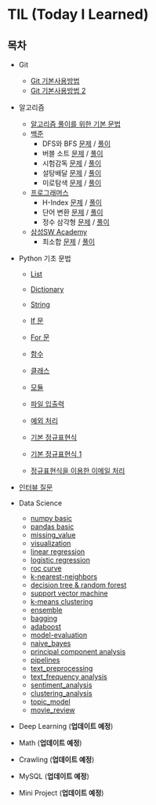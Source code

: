 # TIL (Today I Learned)

## 목차

* Git

  * [Git 기본사용방법](https://github.com/kimtaehyeong/TIL/blob/master/git.md)
  * [Git 기본사용방법 2](https://github.com/kimtaehyeong/TIL/blob/master/git1.md)

  

* 알고리즘

  * [알고리즘 풀이를 위한 기본 문법](https://github.com/kimtaehyeong/Algorithm/tree/master/basic)
  * [백준](https://www.acmicpc.net/)
    * DFS와 BFS [문제](https://www.acmicpc.net/problem/1260) / [풀이](https://github.com/kimtaehyeong/Algorithm/blob/master/solution/beakjoon_1260.py)
    * 버블 소트 [문제](https://www.acmicpc.net/problem/1377) / [풀이](https://github.com/kimtaehyeong/Algorithm/blob/master/solution/beakjoon_1377.ipynb)
    * 시험감독 [문제](https://www.acmicpc.net/problem/13458) / [풀이](https://github.com/kimtaehyeong/Algorithm/blob/master/solution/beakjoon_13458.py)
    * 설탕배달 [문제](https://www.acmicpc.net/problem/2839) / [풀이](https://github.com/kimtaehyeong/Algorithm/blob/master/solution/beakjoon_2839.py)
    * 미로탐색 [문제](https://www.acmicpc.net/problem/2178) / [풀이](https://github.com/kimtaehyeong/Algorithm/blob/master/solution/beakjoon_2178.py)
  * [프로그래머스](https://programmers.co.kr/)
    * H-Index [문제](https://programmers.co.kr/learn/courses/30/lessons/42747) / [풀이](https://github.com/kimtaehyeong/Algorithm/blob/master/solution/h_index.ipynb)
    * 단어 변환 [문제](https://programmers.co.kr/learn/courses/30/lessons/43163) / [풀이](https://github.com/kimtaehyeong/Algorithm/blob/master/solution/character_transformation.py)
    * 정수 삼각형 [문제](https://programmers.co.kr/learn/courses/30/lessons/43105) / [풀이](https://github.com/kimtaehyeong/Algorithm/blob/master/solution/integer_triangle.py)
  * [삼성SW Academy](https://swexpertacademy.com)
    * 최소합 [문제](https://swexpertacademy.com/main/learn/course/lectureProblemViewer.do) / [풀이](https://github.com/kimtaehyeong/Algorithm/blob/master/solution/samsung_%EC%B5%9C%EC%86%8C%ED%95%A9.py)

  

* Python 기초 문법

  * [List](https://github.com/kimtaehyeong/Python/blob/master/List_exam.ipynb)

  * [Dictionary](https://github.com/kimtaehyeong/Python/blob/master/Dictionary_exam.ipynb)

  * [String](https://github.com/kimtaehyeong/Python/blob/master/Dictionary_exam.ipynb)

  * [If 문](https://github.com/kimtaehyeong/Python/blob/master/IF_exam.ipynb)

  * [For 문](https://github.com/kimtaehyeong/Python/blob/master/For_Code_exam.ipynb)

  * [함수](https://github.com/kimtaehyeong/Python/blob/master/Function_Code_test.ipynb)

  * [클래스](https://github.com/kimtaehyeong/Python/blob/master/Class_test.ipynb)

  * [모듈](https://github.com/kimtaehyeong/Python/blob/master/7_1%20Module.ipynb)

  * [파일 입출력](https://github.com/kimtaehyeong/Python/blob/master/8_1%20File.ipynb)

  * [예외 처리](https://github.com/kimtaehyeong/Python/blob/master/9_1_Exception.ipynb)

  * [기본 정규표현식](https://github.com/kimtaehyeong/Python/blob/master/regular_expression_basic.ipynb)

  * [기본 정규표현식 1](https://github.com/kimtaehyeong/Python/blob/master/regular_expression_basic2.ipynb)

  * [정규표현식을 이용한 이메일 처리](https://github.com/kimtaehyeong/Python/blob/master/email_check(regex).ipynb)


* [인터뷰 질문](https://github.com/kimtaehyeong/TIL/blob/master/interview_question.md)  

* Data Science

  * [numpy basic](https://github.com/kimtaehyeong/Data_Science/blob/master/0_numpy_basic.ipynb)
  * [pandas basic](https://github.com/kimtaehyeong/Data_Science/blob/master/1_Pandas_basic.ipynb)
  * [missing_value](https://github.com/kimtaehyeong/Data_Science/blob/master/7_missing_value.ipynb)
  * [visualization](https://github.com/kimtaehyeong/Data_Science/blob/master/5_2%20Visualization%20-Matplotlib_exercise.ipynb)
  * [linear regression](https://github.com/kimtaehyeong/Data_Science/blob/master/12_Linear%20Regression%20with%20Python_test.ipynb)
  * [logistic regression](https://github.com/kimtaehyeong/Data_Science/blob/master/15_Logistic%20Regression%20with%20Python_test.ipynb)
  * [roc curve](https://github.com/kimtaehyeong/Data_Science/blob/master/15_Logistic%20Regression%20with%20Python_test.ipynb)
  * [k-nearest-neighbors](https://github.com/kimtaehyeong/Data_Science/blob/master/19.K%20Nearest%20Neighbors%20Project.ipynb)
  * [decision tree & random forest](https://github.com/kimtaehyeong/Data_Science/blob/master/20_Decision%20Trees%20and%20Random%20Forests%20in%20Python%20-%20test.ipynb)
  * [support vector machine](https://github.com/kimtaehyeong/Data_Science/blob/master/23_Support%20Vector%20Machines%20Project%20.ipynb)
  * [k-means clustering](https://github.com/kimtaehyeong/Data_Science/blob/master/25_K%20Means%20Clustering%20with%20Python_1.ipynb)
  * [ensemble](https://github.com/kimtaehyeong/Data_Science/blob/master/31_ensemble_exercise.ipynb)
  * [bagging](https://github.com/kimtaehyeong/Data_Science/blob/master/32_bagging_exercise.ipynb)
  * [adaboost](https://github.com/kimtaehyeong/Data_Science/blob/master/35_gradient_boosting_exercise.ipynb)
  * [model-evaluation](https://github.com/kimtaehyeong/Data_Science/blob/master/36_model-evaluation_exercise.ipynb)
  * [naive_bayes](https://github.com/kimtaehyeong/Data_Science/blob/master/38_naive_bayes_total_exercise.ipynb)
  * [principal component analysis](https://github.com/kimtaehyeong/Data_Science/blob/master/39_PCA(principal%20component%20analysis).ipynb)
  * [pipelines](https://github.com/kimtaehyeong/Data_Science/blob/master/40_algorithm%20chains%20and%20pipelines.ipynb)
  * [text_preprocessing](https://github.com/kimtaehyeong/Data_Science/blob/master/43_Text%20Preprocessing.ipynb)
  * [text_frequency analysis](https://github.com/kimtaehyeong/Data_Science/blob/master/44_Text_Frequency%20Analysis.ipynb)
  * [sentiment_analysis](https://github.com/kimtaehyeong/Data_Science/blob/master/47_sentiment_analysis.ipynb)
  * [clustering_analysis](https://github.com/kimtaehyeong/Data_Science/blob/master/45_clustering_analysis.ipynb)
  * [topic_model](https://github.com/kimtaehyeong/Data_Science/blob/master/46_topic_model.ipynb)
  * [movie_review](https://github.com/kimtaehyeong/Data_Science/blob/master/48_movie_review_sentiment_anal_test.ipynb)

  

* Deep Learning (**업데이트 예정**)



* Math (**업데이트 예정**)

  

* Crawling (**업데이트 예정**)



* MySQL (**업데이트 예정**)





* Mini Project (**업데이트 예정**)
